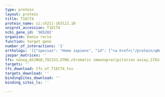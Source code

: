 ```yaml
---
type: protein
layout: protein
title: T1ECT4
protein_name: si:ch211-163l21.10
uniprot_accession: T1ECT4
ncbi_gene_id: '565282'
organism: Danio rerio
function: target gene
number_of_interactions: '1'
orthologs: '[{"species": "Homo sapiens", "id": ["<a href=\"/protein/q8nd07\">Q8ND07</a>"]}, {"species": "Mus musculus", "id": ["<a href=\"/protein/q3v079\">Q3V079</a>"]}, {"species": "Rattus norvegicus", "id": ["<a href=\"/protein/a0a0g2k4p4\">A0A0G2K4P4</a>"]}]'
jaspar_matrices: ''
tfs: nanog,A5JNG8,792333,GTRD,chromatin immunoprecipitation assay,27924024%5Buid%5D,No
targets: ''
tfs_download: tfs_of_T1ECT4.tsv
targets_download: ''
bindingSites_download: ''
binding_sites_ls: ''

---
```

